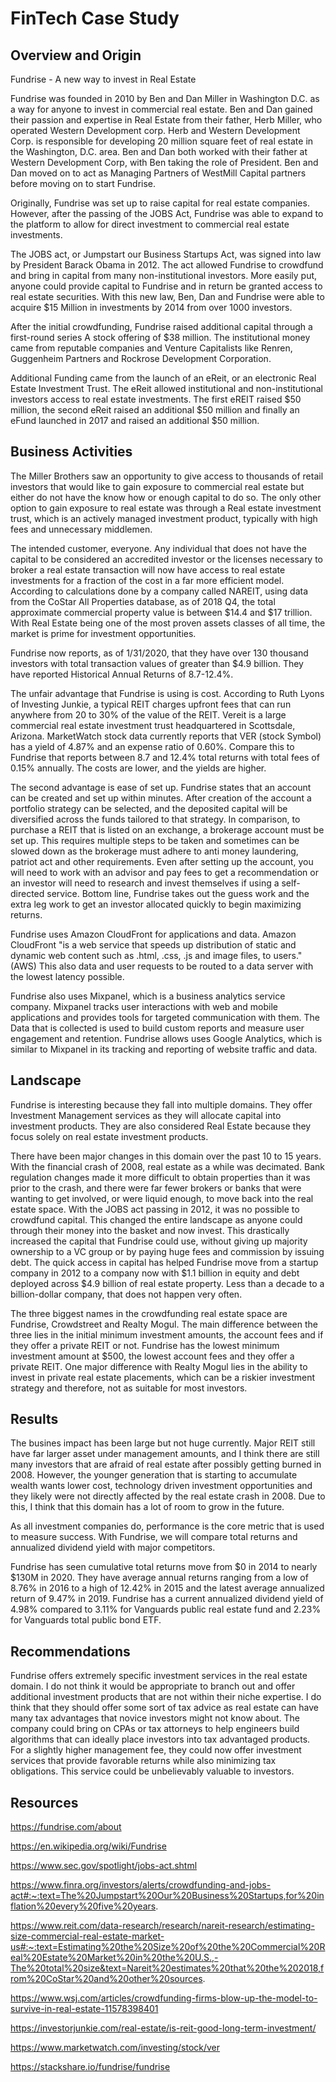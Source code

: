# FinTech Case Study

## Overview and Origin

Fundrise - A new way to invest in Real Estate

Fundrise was founded in 2010 by Ben and Dan Miller in Washington D.C. as a way for anyone to invest in commercial real estate. Ben and Dan gained their passion and expertise in Real Estate from their father, Herb Miller, who operated Western Development corp. Herb and Western Development Corp. is responsible for developing 20 million square feet of real estate in the Washington, D.C. area. Ben and Dan both worked with their father at Western Development Corp, with Ben taking the role of President. Ben and Dan moved on to act as Managing Partners of WestMill Capital partners before moving on to start Fundrise. 

Originally, Fundrise was set up to raise capital for real estate companies. However, after the passing of the JOBS Act, Fundrise was able to expand to the platform to allow for direct investment to commercial real estate investments. 

The JOBS act, or Jumpstart our Business Startups Act, was signed into law by President Barack Obama in 2012. The act allowed Fundrise to crowdfund and bring in capital from many non-institutional investors. More easily put, anyone could provide capital to Fundrise and in return be granted access to real estate securities. With this new law, Ben, Dan and Fundrise were able to acquire $15 Million in investments by 2014 from over 1000 investors. 

After the initial crowdfunding, Fundrise raised additional capital through a first-round series A stock offering of $38 million. The institutional money came from reputable companies and Venture Capitalists like Renren, Guggenheim Partners and Rockrose Development Corporation. 

Additional Funding came from the launch of an eReit, or an electronic Real Estate Investment Trust. The eReit allowed institutional and non-institutional investors access to real estate investments. The first eREIT raised $50 million, the second eReit raised an additional $50 million and finally an eFund launched in 2017 and raised an additional $50 million.


## Business Activities 

The Miller Brothers saw an opportunity to give access to thousands of retail investors that would like to gain exposure to commercial real estate but either do not have the know how or enough capital to do so. The only other option to gain exposure to real estate was through a Real estate investment trust, which is an actively managed investment product, typically with high fees and unnecessary middlemen. 

The intended customer, everyone. Any individual that does not have the capital to be considered an accredited investor or the licenses necessary to broker a real estate transaction will now have access to real estate investments for a fraction of the cost in a far more efficient model. According to calculations done by a company called NAREIT, using data from the CoStar All Properties database, as of 2018 Q4, the total approximate commercial property value is between $14.4 and $17 trillion. With Real Estate being one of the most proven assets classes of all time, the market is prime for investment opportunities. 

Fundrise now reports, as of 1/31/2020, that they have over 130 thousand investors with total transaction values of greater than $4.9 billion. They have reported Historical Annual Returns of 8.7-12.4%. 

The unfair advantage that Fundrise is using is cost. According to Ruth Lyons of Investing Junkie, a typical REIT charges upfront fees that can run anywhere from 20 to 30% of the value of the REIT. Vereit is a large commercial real estate investment trust headquartered in Scottsdale, Arizona. MarketWatch stock data currently reports that VER (stock Symbol) has a yield of 4.87% and an expense ratio of 0.60%. Compare this to Fundrise that reports between 8.7 and 12.4% total returns with total fees of 0.15% annually. The costs are lower, and the yields are higher. 

The second advantage is ease of set up. Fundrise states that an account can be created and set up within minutes. After creation of the account a portfolio strategy can be selected, and the deposited capital will be diversified across the funds tailored to that strategy. In comparison, to purchase a REIT that is listed on an exchange, a brokerage account must be set up. This requires multiple steps to be taken and sometimes can be slowed down as the brokerage must adhere to anti money laundering, patriot act and other requirements. Even after setting up the account, you will need to work with an advisor and pay fees to get a recommendation or an investor will need to research and invest themselves if using a self-directed service. Bottom line, Fundrise takes out the guess work and the extra leg work to get an investor allocated quickly to begin maximizing returns. 

Fundrise uses Amazon CloudFront for applications and data. Amazon CloudFront "is a web service that speeds up distribution of static and dynamic web content such as .html, .css, .js and image files, to users." (AWS) This also data and user requests to be routed to a data server with the lowest latency possible. 

Fundrise also uses Mixpanel, which is a business analytics service company. Mixpanel tracks user interactions with web and mobile applications and provides tools for targeted communication with them. The Data that is collected is used to build custom reports and measure user engagement and retention. Fundrise allows uses Google Analytics, which is similar to Mixpanel in its tracking and reporting of website traffic and data. 

## Landscape

Fundrise is interesting because they fall into multiple domains. They offer Investment Management services as they will allocate capital into investment products. They are also considered Real Estate because they focus solely on real estate investment products. 

There have been major changes in this domain over the past 10 to 15 years. With the financial crash of 2008, real estate as a while was decimated. Bank regulation changes made it more difficult to obtain properties than it was prior to the crash, and there were far fewer brokers or banks that were wanting to get involved, or were liquid enough, to move back into the real estate space. With the JOBS act passing in 2012, it was no possible to crowdfund capital. This changed the entire landscape as anyone could through their money into the basket and now invest. This drastically increased the capital that Fundrise could use, without giving up majority ownership to a VC group or by paying huge fees and commission by issuing debt. The quick access in capital has helped Fundrise move from a startup company in 2012 to a company now with $1.1 billion in equity and debt deployed across $4.9 billion of real estate property. Less than a decade to a billion-dollar company, that does not happen very often. 

The three biggest names in the crowdfunding real estate space are Fundrise, Crowdstreet and Realty Mogul. The main difference between the three lies in the initial minimum investment amounts, the account fees and if they offer a private REIT or not. Fundrise has the lowest minimum investment amount at $500, the lowest account fees and they offer a private REIT. One major difference with Realty Mogul lies in the ability to invest in private real estate placements, which can be a riskier investment strategy and therefore, not as suitable for most investors. 

## Results 

The busines impact has been large but not huge currently. Major REIT still have far larger asset under management amounts, and I think there are still many investors that are afraid of real estate after possibly getting burned in 2008. However, the younger generation that is starting to accumulate wealth wants lower cost, technology driven investment opportunities and they likely were not directly affected by the real estate crash in 2008. Due to this, I think that this domain has a lot of room to grow in the future. 

As all investment companies do, performance is the core metric that is used to measure success. With Fundrise, we will compare total returns and annualized dividend yield with major competitors. 

Fundrise has seen cumulative total returns move from $0 in 2014 to nearly $130M in 2020. They have average annual returns ranging from a low of 8.76% in 2016 to a high of 12.42% in 2015 and the latest average annualized return of 9.47% in 2019. Fundrise has a current annualized dividend yield of 4.98% compared to 3.11% for Vanguards public real estate fund and 2.23% for Vanguards total public bond ETF.

## Recommendations

Fundrise offers extremely specific investment services in the real estate domain. I do not think it would be appropriate to branch out and offer additional investment products that are not within their niche expertise. I do think that they should offer some sort of tax advice as real estate can have many tax advantages that novice investors might not know about. The company could bring on CPAs or tax attorneys to help engineers build algorithms that can ideally place investors into tax advantaged products. For a slightly higher management fee, they could now offer investment services that provide favorable returns while also minimizing tax obligations. This service could be unbelievably valuable to investors.

## Resources 

https://fundrise.com/about

https://en.wikipedia.org/wiki/Fundrise 

https://www.sec.gov/spotlight/jobs-act.shtml

https://www.finra.org/investors/alerts/crowdfunding-and-jobs-act#:~:text=The%20Jumpstart%20Our%20Business%20Startups,for%20inflation%20every%20five%20years.  

https://www.reit.com/data-research/research/nareit-research/estimating-size-commercial-real-estate-market-us#:~:text=Estimating%20the%20Size%20of%20the%20Commercial%20Real%20Estate%20Market%20in%20the%20U.S.,-The%20total%20size&text=Nareit%20estimates%20that%20the%202018,from%20CoStar%20and%20other%20sources. 

https://www.wsj.com/articles/crowdfunding-firms-blow-up-the-model-to-survive-in-real-estate-11578398401  

https://investorjunkie.com/real-estate/is-reit-good-long-term-investment/ 

https://www.marketwatch.com/investing/stock/ver 

https://stackshare.io/fundrise/fundrise 
